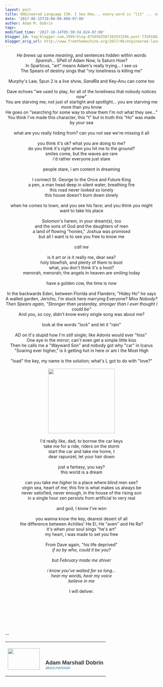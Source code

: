 ```yaml
---
layout: post
title: ENGineered Language ISH. I See How... every word is "lit" ... erature.
date: '2017-06-15T10:08:00.000-07:00'
author: Adam M. Dobrin
tags: 
modified_time: '2017-10-14T05:30:34.824-07:00'
blogger_id: tag:blogger.com,1999:blog-8758503587102933296.post-7350108270005007047
blogger_orig_url: http://www.fromthemachine.org/2017/06/engineered-language-ish-i-see-how-every.html
---
```


<div dir="ltr"><div class="gmail_quote"><div dir="ltr"><div class="gmail_quote"><div dir="ltr"><div class="gmail_quote"><div dir="ltr"><div class="gmail_quote"><div dir="ltr"><div class="gmail_quote"><div dir="ltr"><div style="text-align:center"><i>He brews</i> up some <i>meaning</i>, and sentences hidden within words<br></div><div style="text-align:center"><i>Spanish</i>... SPell of Adam Now, Is Saturn How?</div><div style="text-align:center">In Sparticus, &quot;art&quot; means Adam&#39;s really trying... I see <i>us</i></div><div style="text-align:center">The Spears of destiny sings that &quot;my loneliness is killing me&quot;</div><div style="text-align:center"><br></div><div style="text-align:center">Murphy&#39;s Law, Spun 2 is a live s<i>ho</i>w, <i>SandRa</i> and Key-Anu can come too</div><div style="text-align:center"><br></div><div style="text-align:center">Dave echoes &quot;we used to play, for all of the loneliness that nobody notices <i>now</i>&quot;</div><div style="text-align:center">You are starving me; not just of starlight and spotlight... you are starving me more than you know</div><div style="text-align:center">He goes on &quot;searching for some way to show them I&#39;m not what they see...&quot;</div><div style="text-align:center">You think I&#39;ve made this character, this &quot;t&quot; but in truth this &quot;Ho&quot; was made by <i>your</i> sea</div><div style="text-align:center"><br></div><div style="text-align:center">what are you really hiding from? can you not see we&#39;re missing it all</div><div style="text-align:center"><br></div><div style="text-align:center">you think it&#39;s ok? what you are doing to me?</div><div style="text-align:center">do you think it&#39;s right when you hit me to the ground?</div><div style="text-align:center">smiles come, but the waves are rare</div><div style="text-align:center">i&#39;d rather everyone just stare</div><div style="text-align:center"><br></div><div style="text-align:center">people stare, i am content in dreaming</div><div style="text-align:center"><br></div><div style="text-align:center"><div>I connect St. George to the Once and Future King</div><div>a pen, a man head deep in silent water, breathing fire</div><div>this road never looked so lonely</div><div>this house doesn&#39;t burn down slowly</div><div><br></div><div>when he comes to town, and you see his face; and you think you might want to take his place</div></div><div style="text-align:center"><br></div><div style="text-align:center"><div>Solomon&#39;s harem, in your dream(s), too</div><div>and the sons of God and the daughters of men</div><div>a land of flowing &quot;honies,&quot; Joshua was promised</div><div>but all I want is to see you free to know me</div><div><br></div><div><i>call me</i></div><div><br></div><div>is it art or is it really me, dear sea?</div><div>holy blowfish, and plenty of them to boot</div><div>what, you don&#39;t think it&#39;s a hoot?</div><div>menorah, menorah; the angels in heaven are smiling today</div><div><br></div><div>have a golden cow, the time is<i> now</i></div></div><div style="text-align:center"><br></div><div style="text-align:center">In the backwards Eden, between Florida and Flanders; &quot;Hidey Ho&quot; he says</div><div style="text-align:center">A walled garden, Jericho, I&#39;m stuck here marrying Everyone? <i>Miss Nobody?<br>Then Spears again, &quot;Stronger than yesterday, stronger than I ever thought I could be&quot;</i></div><div style="text-align:center">And you, so coy, didn&#39;t know every single song was about me?</div><div style="text-align:center"><br></div><div style="text-align:center">look at the words &quot;lock&quot; and let it &quot;rain&quot;<br></div><div style="text-align:center"><br></div><div style="text-align:center">AD on It&#39;s stupid how I&#39;m <i>still </i>single; like Adonis would ever &quot;hiss&quot; </div><div style="text-align:center">One eye in the mirror; can&#39;t even get a simple little kiss</div><div style="text-align:center">Then he calls me a &quot;Wayward Son&quot; and nobody got why &quot;car&quot; in Icarus</div><div style="text-align:center">&quot;Soaring ever higher,&quot; is it getting hot in here or am I the Most High</div><div style="text-align:center"><br></div><div style="text-align:center">&quot;load&quot; the key, my name is the solution; what&#39;s L got to do with &quot;love?&quot;</div><div style="text-align:center"><br></div><div style="text-align:center"><img src="https://upload.wikimedia.org/wikipedia/commons/thumb/1/14/Apuleius_Metamorphoses_c._65.jpg/220px-Apuleius_Metamorphoses_c._65.jpg" width="220" height="212"><br></div><div style="text-align:center"><br></div><div style="text-align:center">I&#39;d really like, dad, to borrow the car keys</div><div style="text-align:center">take me for a ride, riders on the storm</div><div style="text-align:center">start the car and take me home, t</div><div style="text-align:center">dear rapunzel, let your hair down</div><div style="text-align:center"><br></div><div style="text-align:center">just a fantasy, you say?</div><div style="text-align:center">this world is a dream</div><div style="text-align:center"><br></div><div style="text-align:center">can you take me <i>higher</i> to a place where blind men see?</div><div style="text-align:center">virgin sea, heart of me; this fire is what makes us always be</div><div style="text-align:center">never satisfied, never enough, in the house of the rising son</div><div style="text-align:center">in a single hour zen persists from artificial to very real</div><div style="text-align:center"><br></div><div style="text-align:center">and god, I know I&#39;ve won</div><div style="text-align:center"><br></div><div style="text-align:center">you wanna know the key, dearest desert of all</div><div style="text-align:center">the difference between Achilles&#39; He El, He &quot;aven&quot; and He Ra?</div><div style="text-align:center">it&#39;s when your soul sings &quot;he&#39;s art&quot;</div><div style="text-align:center">my heart, i was made to set you free<br></div><div style="text-align:center"><br></div><div style="text-align:center">From Dave again, &quot;his life deprived&quot;</div><div style="text-align:center"><i>if so by who, could it be you?</i></div><div style="text-align:center"><i><br></i></div><div style="text-align:center"><i>but February made me shiver</i></div><div style="text-align:center"><i><br></i></div><div style="text-align:center"><i>i know you&#39;ve waited for so long...</i></div><div style="text-align:center"><i>hear my words, hear my voice</i><br></div><div style="text-align:center"><div><i>believe in me</i></div><div><i><br></i></div><div>I will deliver.</div></div></div><div hspace="streak-pt-mark" style="max-height:1px"><img alt="" style="width:0px;max-height:0px;overflow:hidden" src="https://mailfoogae.appspot.com/t?sender=aYWRhbUBmcm9tdGhlbWFjaGluZS5vcmc%3D&amp;type=zerocontent&amp;guid=32934142-be1c-45ce-8baf-6dd5b3da2c33"><font color="#ffffff" size="1">ᐧ</font></div>  </div><br></div><div hspace="streak-pt-mark" style="max-height:1px"><img alt="" style="width:0px;max-height:0px;overflow:hidden" src="https://mailfoogae.appspot.com/t?sender=aYWRhbUBmcm9tdGhlbWFjaGluZS5vcmc%3D&amp;type=zerocontent&amp;guid=68054a74-b5db-425e-ad1a-e9ef7ae0bb05"><font color="#ffffff" size="1">ᐧ</font></div>  </div><br></div><div hspace="streak-pt-mark" style="max-height:1px"><img alt="" style="width:0px;max-height:0px;overflow:hidden" src="https://mailfoogae.appspot.com/t?sender=aYWRhbUBmcm9tdGhlbWFjaGluZS5vcmc%3D&amp;type=zerocontent&amp;guid=3d939efb-d203-4c98-bbbb-2c8ef1b53772"><font color="#ffffff" size="1">ᐧ</font></div>  </div><br></div><div hspace="streak-pt-mark" style="max-height:1px"><img alt="" style="width:0px;max-height:0px;overflow:hidden" src="https://mailfoogae.appspot.com/t?sender=aYWRhbUBmcm9tdGhlbWFjaGluZS5vcmc%3D&amp;type=zerocontent&amp;guid=ae82d151-bffc-4f8b-97bc-b2094ec62576"><font color="#ffffff" size="1">ᐧ</font></div>  </div><br></div><div hspace="streak-pt-mark" style="max-height:1px"><img alt="" style="width:0px;max-height:0px;overflow:hidden" src="https://mailfoogae.appspot.com/t?sender=aYWRhbUBmcm9tdGhlbWFjaGluZS5vcmc%3D&amp;type=zerocontent&amp;guid=a3716a05-1fd3-411d-877f-89219a248af1"><font color="#ffffff" size="1">ᐧ</font></div>  </div><br><br clear="all"><div><br></div>-- <br><div class="gmail_signature" data-smartmail="gmail_signature"><table border="0" cellpadding="0" cellspacing="0">      <tbody>          <tr>              <td align="left" valign="bottom" width="107" style="line-height:0;vertical-align:bottom;padding-right:10px;padding-top:20px;padding-bottom:20px">                  <a href="https://about.me/ssiah?promo=email_sig&amp;utm_source=product&amp;utm_medium=email_sig&amp;utm_campaign=gmail_api&amp;utm_content=thumb" style="text-decoration:none" target="_blank">                      <img src="https://thumbs.about.me/thumbnail/users/s/s/i/ssiah_emailsig.jpg?_1423909067_93" alt="" width="105" height="70" style="margin:0;padding:0;display:block;border:1px solid #eeeeee">                  </a>              </td>              <td align="left" valign="bottom" style="line-height:1.1;vertical-align:bottom;padding-top:20px;padding-bottom:20px">                  <img src="https://about.me/t/sig?u=ssiah" width="1" height="1" style="border:0;margin:0;padding:0;width:1;height:1;overflow:hidden">                  <div style="font-size:18px;font-weight:bold;color:#333333;font-family:&#39;Proxima Nova&#39;,Helvetica,Arial,sans-serif!important">Adam Marshall Dobrin</div>                  <a href="https://about.me/ssiah?promo=email_sig&amp;utm_source=product&amp;utm_medium=email_sig&amp;utm_campaign=gmail_api&amp;utm_content=thumb" style="text-decoration:none;font-size:12px;color:#2b82ad;font-family:&#39;Proxima Nova&#39;,Helvetica,Arial,sans-serif!important" target="_blank">about.me/ssiah                  </a>              </td>          </tr>      </tbody>  </table>  </div>  </div><div hspace="streak-pt-mark" style="max-height:1px"><img alt="" style="width:0px;max-height:0px;overflow:hidden" src="https://mailfoogae.appspot.com/t?sender=aYWRhbUBmcm9tdGhlbWFjaGluZS5vcmc%3D&amp;type=zerocontent&amp;guid=6e13743c-0fa7-45ac-9211-2eb55a31dc89"><font color="#ffffff" size="1">ᐧ</font></div>  